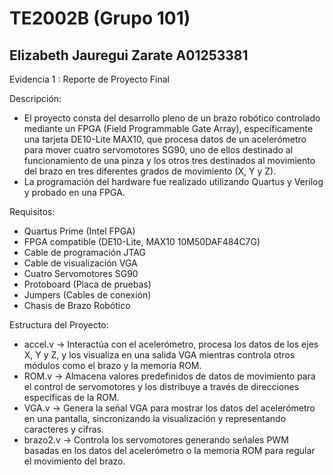 # TE2002B (Grupo 101)
Elizabeth Jauregui Zarate
A01253381
-
Evidencia 1 : Reporte de Proyecto Final

Descripción:
*   El proyecto consta del desarrollo pleno de un brazo robótico controlado mediante un FPGA (Field Programmable Gate Array), específicamente una tarjeta DE10-Lite MAX10, que procesa datos de un acelerómetro para mover cuatro servomotores SG90, uno de ellos destinado al funcionamiento de una pinza y los otros tres destinados al movimiento del brazo en tres diferentes grados de movimiento (X, Y y Z). 
*    La programación del hardware fue realizado utilizando Quartus y Verilog y probado en una FPGA.
    
Requisitos:
*	Quartus Prime (Intel FPGA)
*	FPGA compatible (DE10-Lite, MAX10 10M50DAF484C7G)
*	Cable de programación JTAG
*	Cable de visualización VGA
*	Cuatro Servomotores SG90 
*   Protoboard (Placa de pruebas)
*   Jumpers (Cables de conexión)
*   Chasis de Brazo Robótico


Estructura del Proyecto:
*   accel.v -> Interactúa con el acelerómetro, procesa los datos de los ejes X, Y y Z, y los visualiza en una salida VGA mientras controla otros módulos como el brazo y la memoria ROM.
*   ROM.v -> Almacena valores predefinidos de datos de movimiento para el control de servomotores y los distribuye a través de direcciones específicas de la ROM.
*   VGA.v -> Genera la señal VGA para mostrar los datos del acelerómetro en una pantalla, sincronizando la visualización y representando caracteres y cifras.
*   brazo2.v -> Controla los servomotores generando señales PWM basadas en los datos del acelerómetro o la memoria ROM para regular el movimiento del brazo.
